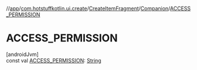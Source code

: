 //[app](../../../../index.md)/[com.hotstuffkotlin.ui.create](../../index.md)/[CreateItemFragment](../index.md)/[Companion](index.md)/[ACCESS_PERMISSION](-a-c-c-e-s-s_-p-e-r-m-i-s-s-i-o-n.md)

# ACCESS_PERMISSION

[androidJvm]\
const val [ACCESS_PERMISSION](-a-c-c-e-s-s_-p-e-r-m-i-s-s-i-o-n.md): [String](https://kotlinlang.org/api/latest/jvm/stdlib/kotlin/-string/index.html)
